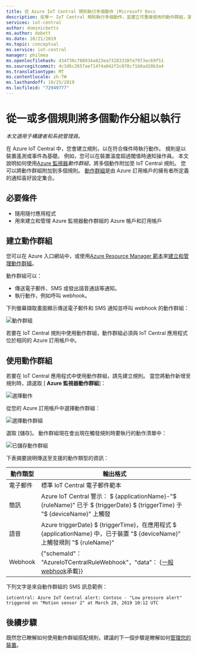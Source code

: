 ```yaml
---
title: 從 Azure IoT Central 規則執行多個動作 |Microsoft Docs
description: 從單一 IoT Central 規則執行多個動作，並建立可重複使用的動作群組，讓您可以從多個規則執行。
services: iot-central
author: dominicbetts
ms.author: dobett
ms.date: 10/21/2019
ms.topic: conceptual
ms.service: iot-central
manager: philmea
ms.openlocfilehash: 434f30c788934a823ea73283338fe7973ec69f51
ms.sourcegitcommit: 4c3d6c2657ae714f4a042f2c078cf1b0ad20b3a4
ms.translationtype: MT
ms.contentlocale: zh-TW
ms.lasthandoff: 10/25/2019
ms.locfileid: "72949777"
---
```

# <a name="group-multiple-actions-to-run-from-one-or-more-rules"></a>從一或多個規則將多個動作分組以執行

*本文適用于構建者和系統管理員。*

在 Azure IoT Central 中，您會建立規則，以在符合條件時執行動作。 規則是以裝置遙測或事件為基礎。 例如，您可以在裝置溫度超過閾值時通知操作員。 本文說明如何使用[Azure 監視器](../../azure-monitor/overview.md)*動作群組*，將多個動作附加至 IoT Central 規則。 您可以將動作群組附加到多個規則。 [動作群組](../../azure-monitor/platform/action-groups.md)是由 Azure 訂用帳戶的擁有者所定義的通知喜好設定集合。

## <a name="prerequisites"></a>必要條件

- 隨用隨付應用程式
- 用來建立和管理 Azure 監視器動作群組的 Azure 帳戶和訂用帳戶

## <a name="create-action-groups"></a>建立動作群組

您可以在 Azure 入口網站中，或使用[Azure Resource Manager 範本](../../azure-monitor/platform/action-groups-create-resource-manager-template.md)來[建立和管理動作群組](../../azure-monitor/platform/action-groups.md)。

動作群組可以：

- 傳送電子郵件、SMS 或發出語音通話等通知。
- 執行動作，例如呼叫 webhook。

下列螢幕擷取畫面顯示傳送電子郵件和 SMS 通知並呼叫 webhook 的動作群組：

![動作群組](media/howto-use-action-groups/actiongroup.png)

若要在 IoT Central 規則中使用動作群組，動作群組必須與 IoT Central 應用程式位於相同的 Azure 訂用帳戶中。

## <a name="use-an-action-group"></a>使用動作群組

若要在 IoT Central 應用程式中使用動作群組，請先建立規則。 當您將動作新增至規則時，請選取 [ **Azure 監視器動作群組**]：

![選擇動作](media/howto-use-action-groups-pnp/chooseaction.png)

從您的 Azure 訂用帳戶中選擇動作群組：

![選擇動作群組](media/howto-use-action-groups-pnp/chooseactiongroup.png)

選取 [儲存]。 動作群組現在會出現在觸發規則時要執行的動作清單中：

![已儲存動作群組](media/howto-use-action-groups-pnp/savedactiongroup.png)

下表摘要說明傳送至支援的動作類型的資訊：

| 動作類型 | 輸出格式 |
| ----------- | -------------- |
| 電子郵件       | 標準 IoT Central 電子郵件範本 |
| 簡訊         | Azure IoT Central 警示： $ {applicationName}-"$ {ruleName}" 已于 $ {triggerDate} $ {triggerTime} 于 "$ {deviceName}" 上觸發 |
| 語音       | Azure triggerDate} $ {triggerTime}，在應用程式 $ {applicationName} 中，已于裝置 "$ {deviceName}" 上觸發規則 "$ {ruleName}" |
| Webhook     | {"schemaId"： "AzureIoTCentralRuleWebhook"，"data"： {[一般 webhook](howto-create-webhooks-pnp.md#payload)承載}} |

下列文字是來自動作群組的 SMS 訊息範例：

`iotcentral: Azure IoT Central alert: Contoso - "Low pressure alert" triggered on "Motion sensor 2" at March 20, 2019 10:12 UTC`

## <a name="next-steps"></a>後續步驟

既然您已瞭解如何使用動作群組搭配規則，建議的下一個步驟是瞭解如何[管理您的裝置](howto-manage-devices-pnp.md)。
